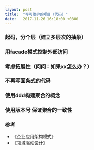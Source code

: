 ```yaml
---
layout: post
title:  "写可维护的项目（代码）"
date:   2017-11-26 16:18:00 +0800
---
```


### 起码，分个层（建立多层次的抽象）
### 用facade模式控制外部访问
### 考虑拓展性（问问：如果xx怎么办？）
### 不再写面条式的代码
### 使用ddd构建聚合的概念
### 使用版本号 保证聚合的一致性

### 参考

- 《企业应用架构模式》
- 《领域驱动设计》
